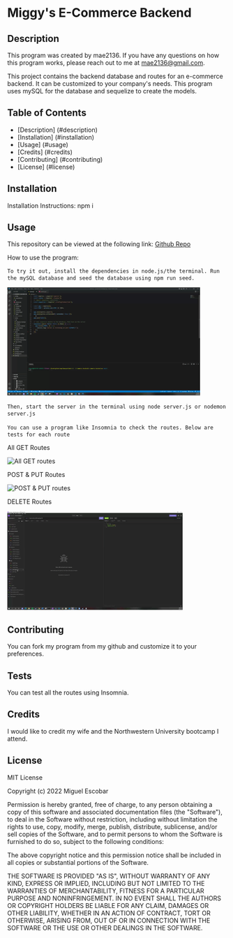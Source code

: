 # Miggy's E-Commerce Backend
## Description
  
This program was created by mae2136. If you have any questions on how this program works, please reach out to me at mae2136@gmail.com.

This project contains the backend database and routes for an e-commerce backend. It can be customized to your company's needs. This program uses mySQL for the database and sequelize to create the models.
  
## Table of Contents
  
- [Description] (#description)
- [Installation] (#installation)
- [Usage] (#usage)
- [Credits] (#credits)
- [Contributing] (#contributing)
- [License] (#license)
  
## Installation
  
Installation Instructions: npm i
  
## Usage
This repository can be viewed at the following link: [Github Repo](https://github.com/mae2136/e-commerce-backend-me)
  
How to use the program:
```
To try it out, install the dependencies in node.js/the terminal. Run the mySQL database and seed the database using npm run seed.
```
![Initialize Database](./assets/initialize_database.gif)

```
Then, start the server in the terminal using node server.js or nodemon server.js

You can use a program like Insomnia to check the routes. Below are tests for each route
```
All GET Routes

![All GET routes](./assets/GET_routes.gif)

POST & PUT Routes

![POST & PUT routes](./assets/POST_PUT_routes.gif)

DELETE Routes

![DELETE routes](./assets/DELETE_routes.gif)

## Contributing
  
You can fork my program from my github and customize it to your preferences.
  
## Tests
  
You can test all the routes using Insomnia.

## Credits
  
I would like to credit my wife and the Northwestern University bootcamp I attend.

## License
  
MIT License

Copyright (c) 2022 Miguel Escobar

Permission is hereby granted, free of charge, to any person obtaining a copy
of this software and associated documentation files (the "Software"), to deal
in the Software without restriction, including without limitation the rights
to use, copy, modify, merge, publish, distribute, sublicense, and/or sell
copies of the Software, and to permit persons to whom the Software is
furnished to do so, subject to the following conditions:

The above copyright notice and this permission notice shall be included in all
copies or substantial portions of the Software.

THE SOFTWARE IS PROVIDED "AS IS", WITHOUT WARRANTY OF ANY KIND, EXPRESS OR
IMPLIED, INCLUDING BUT NOT LIMITED TO THE WARRANTIES OF MERCHANTABILITY,
FITNESS FOR A PARTICULAR PURPOSE AND NONINFRINGEMENT. IN NO EVENT SHALL THE
AUTHORS OR COPYRIGHT HOLDERS BE LIABLE FOR ANY CLAIM, DAMAGES OR OTHER
LIABILITY, WHETHER IN AN ACTION OF CONTRACT, TORT OR OTHERWISE, ARISING FROM,
OUT OF OR IN CONNECTION WITH THE SOFTWARE OR THE USE OR OTHER DEALINGS IN THE
SOFTWARE.
